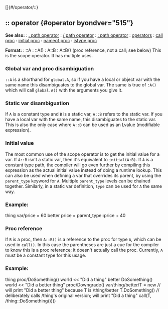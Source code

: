 []{#/operator/::}
  ## :: operator {#operator byondver="515"}
  **See also:**
  :   [. path operator](ref/operator/path/%2e)
  :   [/ path operator](ref/operator/path//)
  :   [: path operator](ref/operator/path/:)
  :   [operators](ref/operator)
  :   [call proc](ref/proc/call)
  :   [initial proc](ref/proc/initial)
  :   [nameof proc](ref/proc/nameof)
  :   [istype proc](ref/proc/istype)
  <!-- -->
  **Format:**
  :   ::A
  :   ::A()
  :   A::B
  :   A::B() (proc reference, not a call; see below)
  This is the scope operator. It has multiple uses.
  ### Global var and proc disambiguation
  `::A` is a shorthand for `global.A`, so if you have a local or object
  var with the same name this disambiguates to the global var. The same is
  true of `:A()` which will call `global.A()` with the arguments you give
  it.
  ### Static var disambiguation
  If `A` is a constant type and `B` is a static var, `A::B` refers to the
  static var. If you have a local var with the same name, this
  disambiguates to the static var. This is also the only case where `A::B`
  can be used as an Lvalue (modifiable expression).
  ### Initial value
  The most common use of the scope operator is to get the initial value
  for a var. If `A::B` isn\'t a static var, then it\'s equivalent to
  `initial(A:B)`. If `A` is a constant type path, the compiler will go
  even further by compiling this expression as the actual initial value
  instead of doing a runtime lookup.
  This can also be used when defining a var that overrides its parent, by
  using the `parent_type` keyword for `A`. Multiple `parent_type` levels
  can be chained together. Similarly, in a static var definition, `type`
  can be used for `A` the same way.
  ### Example:
  thing var/price = 60 better price = parent_type::price + 40
  ### Proc reference
  If `B` is a proc, then `A::B()` is a reference to the proc for type `A`,
  which can be used in `call()`. In this case the parentheses are just a
  cue for the compiler to know this is a proc reference; it doesn\'t
  actually call the proc. Currently, `A` must be a constant type for this
  usage.
  ### Example:
  thing proc/DoSomething() world \<\< \"Did a thing\" better DoSomething()
  world \<\< \"Did a better thing\" proc/Downgrade() var/thing/better/T =
  new // will print \"Did a better thing\" because T is /thing/better
  T.DoSomething() // deliberately calls /thing\'s original version; will
  print \"Did a thing\" call(T, /thing::DoSomething())()